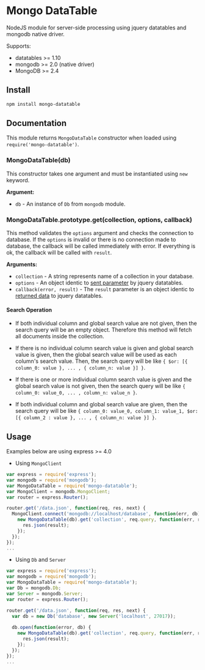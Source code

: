 # Mongo DataTable

NodeJS module for server-side processing using jquery datatables and mongodb native driver.

Supports:

* datatables >= 1.10
* mongodb >= 2.0 (native driver)
* MongoDB >= 2.4

## Install

```bash
npm install mongo-datatable
```

## Documentation
This module returns `MongoDataTable` constructor when loaded using `require('mongo-datatable')`.

### MongoDataTable(db)

This constructor takes one argument and must be instantiated using `new` keyword.

__Argument:__

* `db` - An instance of `Db` from `mongodb` module. 

### MongoDataTable.prototype.get(collection, options, callback)

This method validates the `options` argument and checks the connection to database. If the `options` is invalid or there is no connection made to database, the callback will be called immediately with error. If everything is ok, the callback will be called with `result`.

__Arguments:__

* `collection` - A string represents name of a collection in your database.
* `options` - An object identic to [sent parameter](https://www.datatables.net/manual/server-side#Sent-parameters) by jquery datatables.
* `callback(error, result)` - The `result` parameter is an object identic to  [returned data](https://www.datatables.net/manual/server-side#Returned-data) to jquery datatables.

#### Search Operation

* If both individual column and global search value are not given, then the search query will be an empty object. Therefore this method will fetch all documents inside the collection.

* If there is no individual column search value is given and global search value is given, then the global search value will be used as each column's search value. Then, the search query will be like `{ $or: [{ column_0: value }, ... , { column_n: value }] }`.

* If there is one or more individual column search value is given and the global search value is not given, then the search query will be like `{ column_0: value_0, ... , column_n: value_n }`.

* If both individual column and global search value are given, then the search query will be like `{ column_0: value_0, column_1: value_1, $or: [{ column_2 : value }, ... , { column_n: value }] }`.


## Usage

Examples below are using express >= 4.0

* Using `MongoClient`

```js
var express = require('express');
var mongodb = require('mongodb');
var MongoDataTable = require('mongo-datatable');
var MongoClient = mongodb.MongoClient;
var router = express.Router();

router.get('/data.json', function(req, res, next) {
  MongoClient.connect('mongodb://localhost/database', function(err, db) {
    new MongoDataTable(db).get('collection', req.query, function(err, result) {
      res.json(result);
    });
  });
});
...
```

* Using `Db` and `Server`

```js
var express = require('express');
var mongodb = require('mongodb');
var MongoDataTable = require('mongo-datatable');
var Db = mongodb.Db;
var Server = mongodb.Server;
var router = express.Router();

router.get('/data.json', function(req, res, next) {
  var db = new Db('database', new Server('localhost', 27017));
  
  db.open(function(error, db) {
    new MongoDataTable(db).get('collection', req.query, function(err, result) {
      res.json(result);
    });
  });
});
...
```